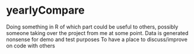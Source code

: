# yearlyCompare
Doing something in R of which part could be useful to others, possibly someone taking over the project from me at some point.
Data is generated nonsense for demo and test purposes
To have a place to discuss/improve on code with others

